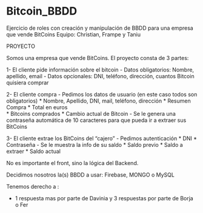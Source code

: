 # Bitcoin_BBDD
Ejercicio de roles con creación y manipulación de BBDD para una empresa que vende BitCoins 
Equipo: Christian, Frampe y Taniu


PROYECTO

Somos una empresa que vende BitCoins. 
El proyecto consta de 3 partes: 

1- El cliente pide información sobre el bitcoin 
	- Datos obligatorios: Nombre, apellido, email
	- Datos opcionales: DNI, teléfono, dirección, cuantos Bitcoin quisiera comprar 
	
2- El cliente compra 
	- Pedimos los datos de usuario (en este caso todos son obligatorios) 
		* Nombre, Apellido, DNI, mail, teléfono, dirección
		* Resumen Compra 
			* Total en euros  
			* Bitcoins comprados 
			* Cambio actual de Bitcoin 
	- Se le genera una contraseña automática de 10 caracteres para que pueda ir a extraer sus BitCoins 

3- El cliente extrae los BitCoins del “cajero”
	- Pedimos autenticación 
		* DNI 
		* Contraseña 
	- Se le muestra la info de su saldo 
		* Saldo previo 
		* Saldo a extraer 
		* Saldo actual 

No es importante el front, sino la lógica del Backend. 

Decidimos nosotros la(s) BBDD a usar: Firebase, MONGO o MySQL 

Tenemos derecho a : 
- 1 respuesta mas por parte de Davinia y  3 respuestas por parte de Borja o Fer 
